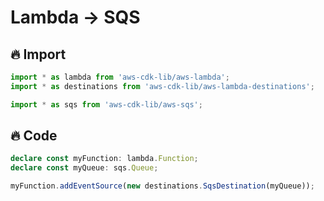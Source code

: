 # Lambda -> SQS

## 🔥 Import

```typescript
import * as lambda from 'aws-cdk-lib/aws-lambda';
import * as destinations from 'aws-cdk-lib/aws-lambda-destinations';

import * as sqs from 'aws-cdk-lib/aws-sqs';
```

## 🔥 Code

```typescript
declare const myFunction: lambda.Function;
declare const myQueue: sqs.Queue;

myFunction.addEventSource(new destinations.SqsDestination(myQueue));
```
